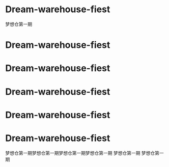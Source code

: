 ﻿# Dream-warehouse-fiest
梦想仓第一期
# Dream-warehouse-fiest
# Dream-warehouse-fiest
# Dream-warehouse-fiest
# Dream-warehouse-fiest
# Dream-warehouse-fiest
梦想仓第一期梦想仓第一期梦想仓第一期梦想仓第一期
梦想仓第一期
梦想仓第一期

